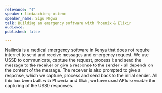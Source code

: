 ```yaml
---
relevance: "4"
speaker: lindaachieng-otieno
speaker_name: Sigu Magwa
talk: Building an emergency software with Phoenix & Elixir
audience: 
published: false

---
```

<p>Nailinda is a medical emergency software in Kenya that does not require internet to send and receive messages and emergency request. We use USSD to communicate, capture the request, process it and send the message to the receiver or give a response to the sender - all depends on the content of the message. The receiver is also prompted to give a response, which we capture, process and send back to the initial sender. All this has been built with Phoenix and Elixir, we have used APIs to enable the capturing of the USSD responses.</p>